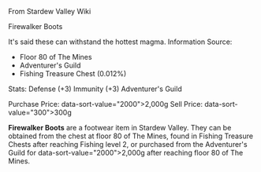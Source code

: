 From Stardew Valley Wiki

Firewalker Boots

It's said these can withstand the hottest magma. Information Source:

- Floor 80 of The Mines
- Adventurer's Guild
- Fishing Treasure Chest (0.012%)

Stats: Defense (+3) Immunity (+3) Adventurer's Guild

Purchase Price: data-sort-value="2000"&gt;2,000g Sell Price: data-sort-value="300"&gt;300g

**Firewalker Boots** are a footwear item in Stardew Valley. They can be obtained from the chest at floor 80 of The Mines, found in Fishing Treasure Chests after reaching Fishing level 2, or purchased from the Adventurer's Guild for data-sort-value="2000"&gt;2,000g after reaching floor 80 of The Mines.